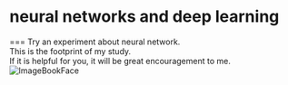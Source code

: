 # neural networks and deep learning
===
Try an experiment about neural network.<br>
This is the footprint of my study.<br>
If it is helpful for you, it will be great encouragement to me.<br>
![ImageBookFace](https://github.com/Limer98/neural-networks-and-deep-learning/blob/master/img_folder/Bookface_neural%20networks%20and%20deep%20learning.png)
